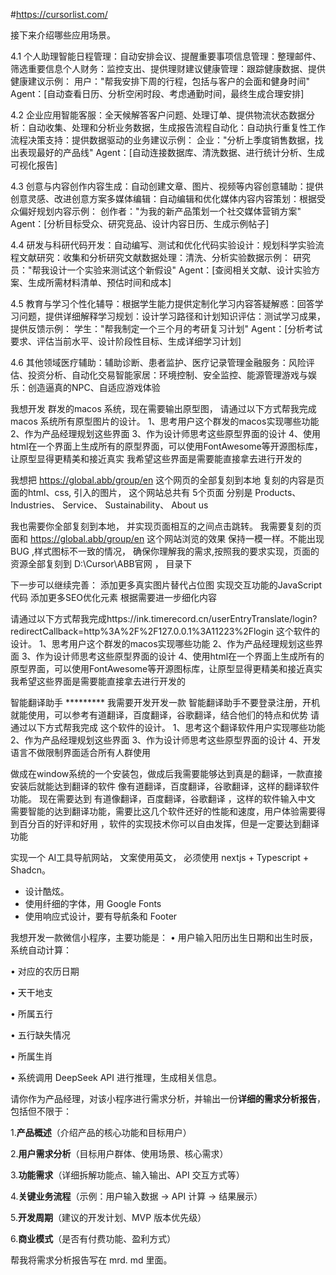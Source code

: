 #https://cursorlist.com/



接下来介绍哪些应用场景。

4.1 个人助理智能日程管理：自动安排会议、提醒重要事项信息管理：整理邮件、筛选重要信息个人财务：监控支出、提供理财建议健康管理：跟踪健康数据、提供健康建议示例：
用户："帮我安排下周的行程，包括与客户的会面和健身时间"
Agent：[自动查看日历、分析空闲时段、考虑通勤时间，最终生成合理安排]

4.2 企业应用智能客服：全天候解答客户问题、处理订单、提供物流状态数据分析：自动收集、处理和分析业务数据，生成报告流程自动化：自动执行重复性工作流程决策支持：提供数据驱动的业务建议示例：
企业："分析上季度销售数据，找出表现最好的产品线"
Agent：[自动连接数据库、清洗数据、进行统计分析、生成可视化报告]

4.3 创意与内容创作内容生成：自动创建文章、图片、视频等内容创意辅助：提供创意灵感、改进创意方案多媒体编辑：自动编辑和优化媒体内容内容策划：根据受众偏好规划内容示例：
创作者："为我的新产品策划一个社交媒体营销方案"
Agent：[分析目标受众、研究竞品、设计内容日历、生成示例帖子]


4.4 研发与科研代码开发：自动编写、测试和优化代码实验设计：规划科学实验流程文献研究：收集和分析研究文献数据处理：清洗、分析实验数据示例：
研究员："帮我设计一个实验来测试这个新假设"
Agent：[查阅相关文献、设计实验方案、生成所需材料清单、预估时间和成本]

4.5 教育与学习个性化辅导：根据学生能力提供定制化学习内容答疑解惑：回答学习问题，提供详细解释学习规划：设计学习路径和计划知识评估：测试学习成果，提供反馈示例：
学生："帮我制定一个三个月的考研复习计划"
Agent：[分析考试要求、评估当前水平、设计阶段性目标、生成详细学习计划]


4.6 其他领域医疗辅助：辅助诊断、患者监护、医疗记录管理金融服务：风险评估、投资分析、自动化交易智能家居：环境控制、安全监控、能源管理游戏与娱乐：创造逼真的NPC、自适应游戏体验









我想开发 群发的macos 系统，现在需要输出原型图，
请通过以下方式帮我完成macos 系统所有原型图片的设计。
1、思考用户这个群发的macos实现哪些功能
2、作为产品经理规划这些界面
3、作为设计师思考这些原型界面的设计
4、使用html在一个界面上生成所有的原型界面，可以使用FontAwesome等开源图标库，让原型显得更精美和接近真实
我希望这些界面是需要能直接拿去进行开发的




我想把 https://global.abb/group/en 这个网页的全部复刻到本地
复刻的内容是页面的html、css, 引入的图片，
这个网站总共有 5个页面 分别是
Products、
Industries、
Service、
Sustainability、
About us

我也需要你全部复刻到本地，
并实现页面相互的之间点击跳转。
我需要复刻的页面和 https://global.abb/group/en 这个网站浏览的效果
保持一模一样。不能出现BUG ,样式图标不一致的情况，
确保你理解我的需求,按照我的要求实现，页面的资源全部复刻到
D:\Cursor\ABB官网 ， 目录下

下一步可以继续完善：
添加更多真实图片替代占位图
实现交互功能的JavaScript代码
添加更多SEO优化元素
根据需要进一步细化内容



请通过以下方式帮我完成https://ink.timerecord.cn/userEntryTranslate/login?redirectCallback=http%3A%2F%2F127.0.0.1%3A11223%2Flogin 这个软件的设计。
1、思考用户这个群发的macos实现哪些功能
2、作为产品经理规划这些界面
3、作为设计师思考这些原型界面的设计
4、使用html在一个界面上生成所有的原型界面，可以使用FontAwesome等开源图标库，让原型显得更精美和接近真实
我希望这些界面是需要能直接拿去进行开发的



智能翻译助手 *********
我需要开发开发一款
智能翻译助手不要登录注册，开机就能使用，可以参考有道翻译，百度翻译，谷歌翻译，结合他们的特点和优势
请通过以下方式帮我完成  这个软件的设计。
1、思考这个翻译软件用户实现哪些功能
2、作为产品经理规划这些界面
3、作为设计师思考这些原型界面的设计
4、开发语言不做限制界面适合所有人群使用

做成在window系统的一个安装包，做成后我需要能够达到真是的翻译，一款直接安装后就能达到翻译的软件
 像有道翻译，百度翻译，谷歌翻译，这样的翻译软件功能。
 现在需要达到 有道像翻译，百度翻译，谷歌翻译 ，这样的软件输入中文
 需要智能的达到翻译功能，需要比这几个软件还好的性能和速度，用户体验需要得到百分百的好评和好用
，软件的实现技术你可以自由发挥，但是一定要达到翻译功能









实现一个 AI工具导航网站，
文案使用英文，
必须使用 nextjs + Typescript + Shadcn。
- 设计酷炫。
- 使用纤细的字体，用 Google Fonts
- 使用响应式设计，要有导航条和 Footer



我想开发一款微信小程序，主要功能是：
• 用户输入阳历出生日期和出生时辰，系统自动计算：

• 对应的农历日期

• 天干地支

• 所属五行

• 五行缺失情况

• 所属生肖

• 系统调用 DeepSeek API 进行推理，生成相关信息。

请你作为产品经理，对该小程序进行需求分析，并输出一份**详细的需求分析报告**，包括但不限于：

1.**产品概述**（介绍产品的核心功能和目标用户）

2.**用户需求分析**（目标用户群体、使用场景、核心需求）

3.**功能需求**（详细拆解功能点、输入输出、API 交互方式等）

4.**关键业务流程**（示例：用户输入数据 -> API 计算 -> 结果展示）

5.**开发周期**（建议的开发计划、MVP 版本优先级）

6.**商业模式**（是否有付费功能、盈利方式）

帮我将需求分析报告写在 mrd. md 里面。